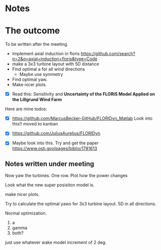 # Notes


# The outcome
To be written after the meeting.

- Implement axial induction in floris  https://github.com/search?p=2&q=axial+induction+floris&type=Code 
- make a 3x3 turbine layout with 5D distance
- Find optimal a for all wind directions
	- Maybe use symmetry
- Find optimal yaw.
- Make nicer plots.
- [x] Read this: Sensitivity and **Uncertainty of the FLORIS Model Applied on the Lillgrund Wind Farm**

Here are mine todos:
- [x] https://github.com/MarcusBecker-GitHub/FLORIDyn_Matlab Look into this!! moved to kanban
- [x] https://github.com/JuliusAurelius/FLORIDyn
- [x] Maybe look into this. Try and get the paper https://www.osti.gov/pages/biblio/1781613 


## Notes written under meeting 

Now yaw the turbines. One row.
Plot how the power changes

Look what the new super posisiton model is.

make nicer plots.


Try to calculate the optimal yaws for 3x3 turbine layout.
5D in all directions. 

Normal optimization.
1) a
2) gamma
3) both?

just use whatever wake model
increment of 2 deg.



